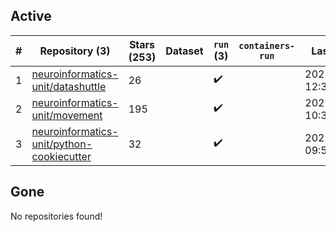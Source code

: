 ## Active
| # | Repository (3) | Stars (253) | Dataset | `run` (3) | `containers-run` | Last Modified |
| --- | --- | --- | --- | --- | --- | --- |
| 1 | [neuroinformatics-unit/datashuttle](https://github.com/neuroinformatics-unit/datashuttle) | 26 |  | :heavy_check_mark: |  | 2025-09-16 12:36:18+00:00 |
| 2 | [neuroinformatics-unit/movement](https://github.com/neuroinformatics-unit/movement) | 195 |  | :heavy_check_mark: |  | 2025-09-02 10:38:47+00:00 |
| 3 | [neuroinformatics-unit/python-cookiecutter](https://github.com/neuroinformatics-unit/python-cookiecutter) | 32 |  | :heavy_check_mark: |  | 2025-09-08 09:58:48+00:00 |

## Gone
No repositories found!
